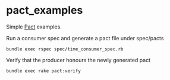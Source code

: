 pact_examples
=============

Simple [Pact](mojombo/github-flavored-markdown) examples.

Run a consumer spec and generate a pact file under spec/pacts

    bundle exec rspec spec/time_consumer_spec.rb
  
Verify that the producer honours the newly generated pact

    bundle exec rake pact:verify
